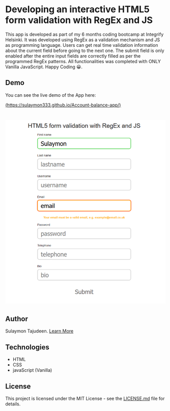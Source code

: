 # Developing an interactive HTML5 form validation with RegEx and JS

This app is developed as part of my 6 months coding bootcamp at Integrify Helsinki. It was developed using RegEx as a validation mechanism and JS as programming language. Users can get real time validation information about the current field before going to the next one. The submit field is only enabled after the entire input fields are correctly filled as per the programmed RegEx patterns. All functionalities was completed with ONLY Vanilla JavaScript. Happy Coding 😀.

## Demo

You can see the live demo of the App here:

[(https://sulaymon333.github.io/Account-balance-app/)](https://sulaymon333.github.io/Account-balance-app/)

# <p align="center"><img src="assets/demo.PNG"/></p>

## Author

Sulaymon Tajudeen. [Learn More](https://sulaymontajudeen.com/)

## Technologies

- HTML
- CSS
- javaScript (Vanilla)

## License

This project is licensed under the MIT License - see the [LICENSE.md](./LICENSE.md) file for details.